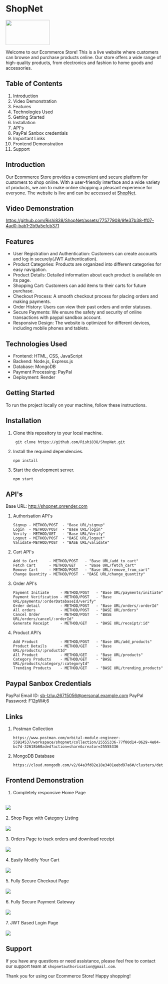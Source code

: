 # ShopNet

<img src="https://github.com/Rishi838/ShopNet/assets/77577908/366c7dcf-fe08-4d3f-ac2d-fefb18e111a5" style="width:140px; height:80px">


Welcome to our Ecommerce Store! This is a live website where customers can browse and purchase products online. Our store offers a wide range of high-quality products, from electronics and fashion to home goods and accessories.

## Table of Contents

1. Introduction
2. Video Demonstration
3. Features
4. Technologies Used
5. Getting Started
6. Installation
7. API's
8. PayPal Sanbox credentials
9. Important Links
10. Frontend Demonstration
11. Support

## Introduction

Our Ecommerce Store provides a convenient and secure platform for customers to shop online. With a user-friendly interface and a wide variety of products, we aim to make online shopping a pleasant experience for everyone. The website is live and can be accessed at [ShopNet](https://shopnet.onrender.com).

## Video Demonstration

https://github.com/Rishi838/ShopNet/assets/77577908/9fe37b38-ff07-4ad0-bab1-2b9a5efcb371

## Features

- User Registration and Authentication: Customers can create accounts and log in securely(JWT Authentication).
- Product Categories: Products are organized into different categories for easy navigation.
- Product Details: Detailed information about each product is available on its page.
- Shopping Cart: Customers can add items to their carts for future purchase.
- Checkout Process: A smooth checkout process for placing orders and making payments.
- Order History: Users can view their past orders and order statuses.
- Secure Payments: We ensure the safety and security of online transactions with paypal sandbox account.
- Responsive Design: The website is optimized for different devices, including mobile phones and tablets.

## Technologies Used

- Frontend: HTML, CSS, JavaScript
- Backend: Node.js, Express.js
- Database: MongoDB
- Payment Processing: PayPal
- Deployment: Render

## Getting Started

To run the project locally on your machine, follow these instructions.

## Installation

1. Clone this repository to your local machine.

        git clone https://github.com/Rishi838/ShopNet.git
2. Install the required dependencies.

       npm install
3. Start the development server.

       npm start

## API's

Base URL: http://shopnet.onrender.com

1. Authorisation API's

       Signup - METHOD/POST  - "Base URL/signup"
       Login  - METHOD/POST  - "Base URL/login"
       Verify - METHOD/GET   - "Base URL/Verify"
       Logout - METHOD/POST  - "BASE URL/logout"
       Validate-METHOD/POST  - "BASE URL/validate"

2. Cart API's

       Add to Cart     - METHOD/POST   - "Base URL/add_to_cart"
       Fetch Cart      - METHOD/GET    - "Base URL/fetch_cart"
       Remove Cart     - METHOD/POST   - "Base URL/remove_from_cart"
       Change Quantity - METHOD/POST  - "BASE URL/change_quantity"

3. Order API's

       Payment Initiate     - METHOD/POST   - "Base URL/payments/initiate"
       Payment Verification - METHOD/POST   - "Base URL/payments/:orderDatabaseId/verify"
       Order detail         - METHOD/POST   - "Base URL/orders/:orderId"
       All orders           - METHOD/POST   - "BASE URL/orders"
       Cancel Order         - METHOD/POST   - "BASE URL/orders/cancel/:orderId"
       Generate Receipt     - METHOD/GET    - "BASE URL/receipt/:id"

4. Product API's

       Add Product          - METHOD/POST   - "Base URL/add_products"
       Product Details      - METHOD/GET    - "Base URL/products/:productId"
       All Product          - METHOD/GET    - "Base URL/products"
       Category Products    - METHOD/GET    - "BASE URL/products/category/:categoryId"
       Trending Products    - METHOD/GET    - "BASE URL/trending_products"

## Paypal Sanbox Credentials

PayPal Email ID:
       sb-lzluu26715056@personal.example.com
PayPal Password:
       F12pW#;6

## Links

1. Postman Collection

       https://www.postman.com/orbital-module-engineer-55914537/workspace/shopnet/collection/25555336-77f00d14-0629-4e04-bc7d-32618b60aded?action=share&creator=25555336

2.  MongoDB Database

        https://cloud.mongodb.com/v2/64a3fd82e18e3401eebd97a6#/clusters/detail/ShopNet

## Frontend Demonstration

1. Completely responsive Home Page
<br><br>
<img src="https://github.com/Rishi838/ShopNet/assets/77577908/15d3c0bc-573f-4ad2-8467-d9d7f19cadee">
<br><br>
2. Shop Page with Category Listing
<br><br>
<img src="https://github.com/Rishi838/ShopNet/assets/77577908/a68d88a1-d8ee-4882-a01d-ef5c93886a87">
<br><br>
3. Orders Page to track orders and download receipt
<br><br>
<img src="https://github.com/Rishi838/ShopNet/assets/77577908/78829164-5da5-42d2-8e16-7eca8f80fa52">
<br><br>
4. Easily Modify Your Cart
<br><br>
<img src="https://github.com/Rishi838/ShopNet/assets/77577908/c1233b12-4ddf-4697-ac18-e36fe5f02e19">
<br><br>
5. Fully Secure Checkout Page
<br><br>
<img src="https://github.com/Rishi838/ShopNet/assets/77577908/39c8df2d-e932-4582-a003-6e341de0888a">
<br><br>
6. Fully Secure Payment Gateway
<br><br>
<img src="https://github.com/Rishi838/ShopNet/assets/77577908/95488a18-086e-42df-b56c-bd0f1281b36b">
<br><br>
7. JWT Based Login Page
<br><br>
<img src="https://github.com/Rishi838/ShopNet/assets/77577908/5dacdab0-0bb2-4761-b809-a4ffeda2b60c">

<br>

## Support

If you have any questions or need assistance, please feel free to contact our support team at `shopnetauthorisation@gmail.com`.

Thank you for using our Ecommerce Store! Happy shopping!
